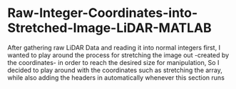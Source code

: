 # Raw-Integer-Coordinates-into-Stretched-Image-LiDAR-MATLAB
After gathering raw LiDAR Data and reading it into normal integers first, I wanted to play around the process for stretching the image out -created by the coordinates- in order to reach the desired size for manipulation, So I decided to play around with the coordinates such as stretching the array, while also adding the headers in automatically whenever this section runs 
